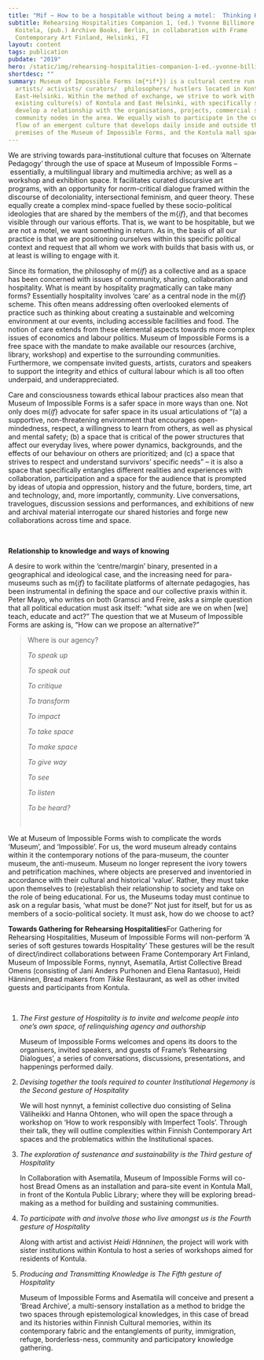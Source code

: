 ```yaml
---
title: "Mif ~ How to be a hospitable without being a motel:  Thinking Hospitalities"
subtitle: Rehearsing Hospitalities Companion 1, (ed.) Yvonne Billimore and Jussi
  Koitela, (pub.) Archive Books, Berlin, in collaboration with Frame
  Contemporary Art Finland, Helsinki, FI
layout: content
tags: publication
pubdate: "2019"
hero: /static/img/rehearsing-hospitalities-companion-1-ed.-yvonne-billimore-and-jussi-koitela-pub.-archive-books-berlin-in-collaboration-with-frame-contemporary-art-finland-2019.png
shortdesc: ""
summary: Museum of Impossible Forms (m{*if*}) is a cultural centre run by
  artists/ activists/ curators/  philosophers/ hustlers located in Kontula,
  East-Helsinki. Within the method of exchange, we strive to work with the
  existing culture(s) of Kontula and East Helsinki, with specifically seeking to
  develop a relationship with the organisations, projects, commercial shops, and
  community nodes in the area. We equally wish to participate in the continuous
  flow of an emergent culture that develops daily inside and outside the
  premises of the Museum of Impossible Forms, and the Kontula mall spaces.
---
```

We are striving towards para-institutional culture that focuses on ‘Alternate Pedagogy’ through the use of space at Museum of Impossible Forms – essentially, a multilingual library and multimedia archive; as well as a workshop and exhibition space. It facilitates curated discursive art programs, with an opportunity for norm-critical dialogue framed within the discourse of decoloniality, intersectional feminism, and queer theory. These equally create a complex mind-space fuelled by these socio-political ideologies that are shared by the members of the m{*if*}, and that becomes visible through our various efforts. That is, we want to be hospitable, but we are not a motel, we want something in return. As in, the basis of all our practice is that we are positioning ourselves within this specific political context and request that all whom we work with builds that basis with us, or at least is willing to engage with it. 

Since its formation, the philosophy of m{*if*} as a collective and as a space has been concerned with issues of community, sharing, collaboration and hospitality. What is meant by hospitality pragmatically can take many forms? Essentially hospitality involves ‘care’ as a central node in the m{*if*} scheme. This often means addressing often overlooked elements of practice such as thinking about creating a sustainable and welcoming environment at our events, including accessible facilities and food. The notion of care extends from these elemental aspects towards more complex issues of economics and labour politics. Museum of Impossible Forms is a free space with the mandate to make available our resources (archive, library, workshop) and expertise to the surrounding communities. Furthermore, we compensate invited guests, artists, curators and speakers to support the integrity and ethics of cultural labour which is all too often underpaid, and underappreciated.

Care and consciousness towards ethical labour practices also mean that Museum of Impossible Forms is a safer space in more ways than one. Not only does m{*if*} advocate for safer space in its usual articulations of “(a) a supportive, non-threatening environment that encourages open-mindedness, respect, a willingness to learn from others, as well as physical and mental safety; (b) a space that is critical of the power structures that affect our everyday lives, where power dynamics, backgrounds, and the effects of our behaviour on others are prioritized; and (c) a space that strives to respect and understand survivors’ specific needs” – it is also a space that specifically entangles different realities and experiences with collaboration, participation and a space for the audience that is prompted by ideas of utopia and oppression, history and the future, borders, time, art and technology, and, more importantly, community. Live conversations, travelogues, discussion sessions and performances, and exhibitions of new and archival material interrogate our shared histories and forge new collaborations across time and space.

<br/>

**Relationship to knowledge and ways of knowing**

A desire to work within the ‘centre/margin’ binary, presented in a geographical and ideological case, and the increasing need for para-museums such as m{*if*} to facilitate platforms of alternate pedagogies, has been instrumental in defining the space and our collective praxis within it. Peter Mayo, who writes on both Gramsci and Freire, asks a simple question that all political education must ask itself: “what side are we on when \[we] teach, educate and act?” The question that we at Museum of Impossible Forms are asking is, “How can we propose an alternative?”

> Where is our agency?
>
> *To speak up*
>
> *To speak out*
>
> *To critique*
>
> *To transform*
>
> *To impact*
>
> *To take space*
>
> *To make space*
>
> *To give way*
>
> *To see*
>
> *To listen*
>
> *To be heard?*
>
> *<br/>*

We at Museum of Impossible Forms wish to complicate the words ‘Museum’, and ‘Impossible’. For us, the word museum already contains within it the contemporary notions of the para-museum, the counter museum, the anti-museum. Museum no longer represent the ivory towers and petrification machines, where objects are preserved and inventoried in accordance with their cultural and historical ‘value’. Rather, they must take upon themselves to (re)establish their relationship to society and take on the role of being educational. For us, the Museums today must continue to ask on a regular basis, ‘what must be done?’ Not just for itself, but for us as members of a socio-political society. It must ask, how do we choose to act?

**Towards Gathering for Rehearsing Hospitalities**For Gathering for Rehearsing Hospitalities, Museum of Impossible Forms will non-perform ‘A series of soft gestures towards Hospitality’ These gestures will be the result of direct/indirect collaborations between Frame Contemporary Art Finland, Museum of Impossible Forms, nynnyt, Asematila, Artist Collective Bread Omens (consisting of Jani Anders Purhonen and Elena Rantasuo), Heidi Hänninen, Bread makers from *Tikke* Restaurant, as well as other invited guests and participants from Kontula.

<br/>

1. *The First gesture of Hospitality is to invite and welcome people into one’s own space, of relinquishing agency and authorship*

   Museum of Impossible Forms welcomes and opens its doors to the organisers, invited speakers, and guests of Frame’s ‘Rehearsing Dialogues’, a series of conversations, discussions, presentations, and happenings performed daily.
2. *Devising together the tools required to counter Institutional Hegemony is the Second gesture of Hospitality*

   We will host nynnyt, a feminist collective duo consisting of Selina Väliheikki and Hanna Ohtonen, who will open the space through a workshop on ‘How to work responsibly with Imperfect Tools’. Through their talk, they will outline complexities within Finnish Contemporary Art spaces and the problematics within the Institutional spaces.
3. *The exploration of sustenance and sustainability is the Third gesture of Hospitality*

   In Collaboration with Asematila, Museum of Impossible Forms will co-host Bread Omens as an installation and para-site event in Kontula Mall, in front of the Kontula Public Library; where they will be exploring bread-making as a method for building and sustaining communities.
4. *To participate with and involve those who live amongst us is the Fourth gesture of Hospitality*

   Along with artist and activist *Heidi Hänninen,* the project will work with sister institutions within Kontula to host a series of workshops aimed for residents of Kontula.
5. *Producing and Transmitting Knowledge is The Fifth gesture of Hospitality*

   Museum of Impossible Forms and Asematila will conceive and present a ‘Bread Archive’, a multi-sensory installation as a method to bridge the two spaces through epistemological knowledges, in this case of bread and its histories within Finnish Cultural memories, within its contemporary fabric and the entanglements of purity, immigration, refuge, borderless-ness, community and participatory knowledge gathering.